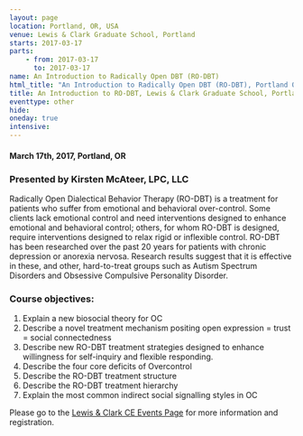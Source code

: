 ```yaml
---
layout: page
location: Portland, OR, USA
venue: Lewis & Clark Graduate School, Portland
starts: 2017-03-17
parts:
    - from: 2017-03-17
      to: 2017-03-17
name: An Introduction to Radically Open DBT (RO-DBT)
html_title: "An Introduction to Radically Open DBT (RO-DBT), Portland OR"
title: An Introduction to RO-DBT, Lewis & Clark Graduate School, Portland OR
eventtype: other
hide: 
oneday: true
intensive:
---
```


#### March 17th, 2017, Portland, OR 

### Presented by Kirsten McAteer, LPC, LLC
Radically Open Dialectical Behavior Therapy (RO-DBT) is a treatment for patients who suffer from emotional and behavioral over-control. Some clients lack emotional control and need interventions designed to enhance emotional and behavioral control; others, for whom RO-DBT is designed, require interventions designed to relax rigid or inflexible control. RO-DBT has been researched over the past 20 years for patients with chronic depression or anorexia nervosa. Research results suggest that it is effective in these, and other, hard-to-treat groups such as Autism Spectrum Disorders and Obsessive Compulsive Personality Disorder.

### Course objectives:
1.	Explain a new biosocial theory for OC 
2.	Describe a novel treatment mechanism positing open expression = trust = social connectedness 
3.	Describe new RO-DBT treatment strategies designed to enhance willingness for self-inquiry and flexible responding.
4.	Describe the four core deficits of Overcontrol
5.	Describe the RO-DBT treatment structure
6.	Describe the RO-DBT treatment hierarchy
7.	Explain the most common indirect social signalling styles in OC

Please go to the [Lewis & Clark CE Events Page](https://graduate.lclark.edu/live/events/193966-introduction-to-radically-open-dialectical?preview=1) for more information and registration.
